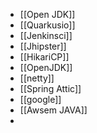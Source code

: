 - [[Open JDK]]
- [[Quarkusio]]
- [[Jenkinsci]]
- [[Jhipster]]
- [[HikariCP]]
- [[OpenJDK]]
- [[netty]]
- [[Spring Attic]]
- [[google]]
- [[Awsem JAVA]]
-